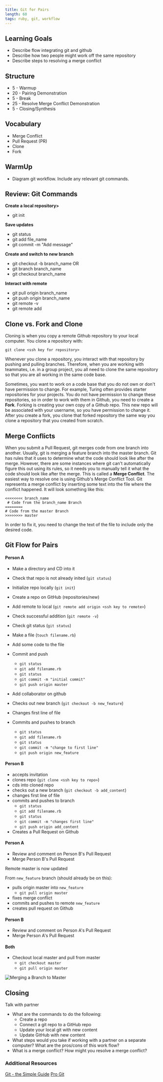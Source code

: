 ```yaml
---
title: Git for Pairs
length: 60
tags: ruby, git, workflow
---
```


## Learning Goals

* Describe flow integrating git and github
* Describe how two people might work off the same repository
* Describe steps to resolving a merge conflict

## Structure

* 5   - Warmup
* 20  - Pairing Demonstration
* 5   - Break
* 25  - Resolve Merge Conflict Demonstration
* 5   - Closing/Synthesis

## Vocabulary

* Merge Conflict
* Pull Request (PR)
* Clone
* Fork

## WarmUp

* Diagram git workflow. Include any relevant git commands.

## Review: Git Commands

**Create a local repository>**
* git init

**Save updates**
* git status
* git add file_name
* git commit -m "Add message"

**Create and switch to new branch**
* git checkout -b branch_name
OR
* git branch branch_name
* git checkout branch_name

**Interact with remote**
* git pull origin branch_name
* git push origin branch_name
* git remote -v
* git remote add <ssh key>

## Clone vs. Fork and Clone

Cloning is when you copy a remote Github repository to your local computer. You clone a repository with:

```
git clone <ssh key for repository>
```

Whenever you clone a repository, you interact with that repository by pushing and pulling branches. Therefore, when you are working with teammates, i.e. in a group project, you all need to clone the same repository so that you are all working in the same code base.

Sometimes, you want to work on a code base that you do not own or don't have permission to change. For example, Turing often provides starter repositories for your projects. You do not have permission to change these repositories, so in order to work with them in Github, you need to create a **Fork**. Forking is creating your own copy of a Github repo. This new repo will be associated with your username, so you have permission to change it. After you create a fork, you clone that forked repository the same way you clone a repository that you created from scratch.

## Merge Conflicts

When you submit a Pull Request, git merges code from one branch into another. Usually, git is merging a feature branch into the master branch. Git has rules that it uses to determine what the code should look like after the merge. However, there are some instances where git can't automatically figure this out using its rules, so it needs you to manually tell it what the code should look like after the merge. This is called a **Merge Conflict**. The easiest way to resolve one is using Github's Merge Conflict Tool. Git represents a merge conflict by inserting some text into the file where the conflict happened. It will look something like this:

```
<<<<<<<< branch_name
 # Code from the branch_name Branch
========
# Code from the master Branch
>>>>>>>> master
```

In order to fix it, you need to change the text of the file to include only the desired code.

## Git Flow for Pairs

#### Person A

* Make a directory and CD into it
* Check that repo is not already inited
  (`git status`)
* Initialize repo locally
  (`git init`)
* Create a repo on GitHub
  (repositories/new)
* Add remote to local
  (`git remote add origin <ssh key to remote>`)
* Check successful addition
  (`git remote -v`)
* Check git status
  (`git status`)
* Make a file
  (`touch filename.rb`)
* Add some code to the file
* Commit and push
  - `git status`
  - `git add filename.rb`
  - `git status`
  - `git commit -m "initial commit"`
  - `git push origin master`
* Add collaborator on github

* Checks out new branch (`git checkout -b new_feature`)
* Changes first line of file
* Commits and pushes to branch
  - `git status`
  - `git add filename.rb`
  - `git status`
  - `git commit -m "change to first line"`
  - `git push origin new_feature`

#### Person B
* accepts invitation
* clones repo (`git clone <ssh key to repo>`)
* cds into cloned repo
* checks out a new branch (`git checkout -b add_content`)
* changes first line of file
* commits and pushes to branch
  - `git status`
  - `git add filename.rb`
  - `git status`
  - `git commit -m "changes first line"`
  - `git push origin add_content`
* Creates a Pull Request on Github

#### Person A
* Review and comment on Person B's Pull Request
* Merge Person B's Pull Request

Remote master is now updated

From `new_feature` branch (should already be on this): 
* pulls origin master into `new_feature`
  - `git pull origin master`
* fixes merge conflict
* commits and pushes to remote `new_feature`
* creates pull request on Github

#### Person B
* Review and comment on Person A's Pull Request
* Merge Person A's Pull Request

#### Both
* Checkout local master and pull from master
  * `git checkout master`
  * `git pull origin master`


![Merging a Branch to Master](https://docs.google.com/drawings/d/e/2PACX-1vR6KtiUHn_LsBfxJRYUYwgT7KJClTVLajC3OzwME6RLF1HroCbOQGuRXUcgjI-I1xfZ-LuF4R5BGbi7/pub?w=960&h=720)

## Closing

Talk with partner
* What are the commands to do the following:
   - Create a repo
   - Connect a git repo to a GitHub repo
   - Update your local git with new content
   - Update GitHub with new content
* What steps would you take if working with a partner on a separate computer? What are the pros/cons of this work flow?
* What is a merge conflict? How might you resolve a merge conflict?

### Additional Resources

[Git - the Simple Guide](http://rogerdudler.github.io/git-guide/)
[Pro Git](https://git-scm.com/book/en/v2)
